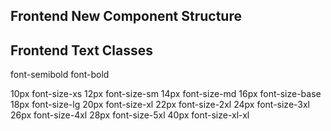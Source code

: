 ## Frontend New Component Structure

## Frontend Text Classes

font-semibold
font-bold

10px font-size-xs
12px font-size-sm
14px font-size-md
16px font-size-base
18px font-size-lg
20px font-size-xl
22px font-size-2xl
24px font-size-3xl
26px font-size-4xl
28px font-size-5xl
40px font-size-xl-xl
